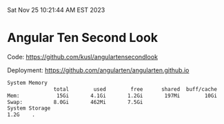 Sat Nov 25 10:21:44 AM EST 2023

# Angular Ten Second Look

Code: https://github.com/kusl/angulartensecondlook

Deployment: https://github.com/angularten/angularten.github.io

```bash
System Memory
               total        used        free      shared  buff/cache   available
Mem:            15Gi       4.1Gi       1.2Gi       197Mi        10Gi        11Gi
Swap:          8.0Gi       462Mi       7.5Gi
System Storage
1.2G	.
